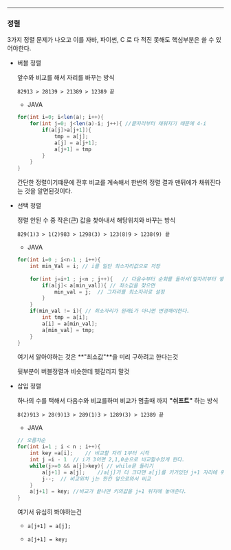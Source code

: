 -----------

### 정렬

3가지 정렬 문제가 나오고 이를 자바, 파이썬, C 로 다 적진 못해도 핵심부분은 쓸 수 있어야한다.

- 버블 정렬

  앞수와 비교를 해서 자리를 바꾸는 방식

  ```
  82913 > 28139 > 21389 > 12389 끝
  ```

  

  - JAVA

  ```java
  for(int i=0; i<len(a); i++){
      for(int j=0; j<len(a)-i; j++){ //끝자리부터 채워지기 때문에 4-i
          if(a[j]>a[j+1]){
              tmp = a[j];
              a[j] = a[j+1];
              a[j+1] = tmp
          }
      }
  }
  ```

  간단한 정렬이기떄문에 전후 비교를 계속해서 한번의 정렬 결과 맨뒤에가 채워진다는 것을 알면된것이다.



- 선택 정렬

  정렬 안된 수 중 작은(큰) 값을 찾아내서 해당위치와 바꾸는 방식 

  ```
  829(1)3 > 1(2)983 > 1298(3) > 123(8)9 > 1238(9) 끝
  ```

  

  - JAVA

  ```java
  for(int i=0 ; i<n-1 ; i++){
      int min_Val = i; // i를 일단 최소자리값으로 저장
      
      for(int j=i+1 ; j<n ; j++){	// 다음수부터 순회를 돌아서(앞자리부터 쌓이기때문) 
          if(a[j]< a[min_val]){ // 최소값을 찾으면 
              min_val = j;	// 그자리를 최소자리로 설정
          }
      }
      if(min_val != i){	// 최소자리가 원래i가 아니면 변경해야한다.
          int tmp = a[i];
          a[i] = a[min_val];
          a[min_val] = tmp;
      }
  }
  ```

  여기서 알아야하는 것은 **"최소값"**을 미리 구하려고 한다는것

  뒷부분이 버블정렬과 비슷한데 헷갈리지 말것

  

- 삽입 정렬

  하나의 수를 택해서 다음수와 비교를하며 비교가 멈출때 까지 **"쉬프트"** 하는 방식

  ```
  8(2)913 > 28(9)13 > 289(1)3 > 1289(3) > 12389 끝
  ```

  

  - JAVA

  ```java
  // 오름차순
  for(int i=1 ; i < n ; i++){
      int key =a[i];	// 비교할 자리 1부터 시작
      int j =i - 1	// i가 3이면 2,1,0순으로 비교할수있게 한다.
      while(j>=0 && a[j]>key){ // while문 돌리기
          a[j+1] = a[j];	//a[j]가 더 크다면 a[j]를 키가있던 j+1 자리에 위치시킨다.
          j--;	// 비교위치 j는 한칸 앞으로와서 비교
      }
      a[j+1] = key; //비교가 끝나면 키의값을 j+1 위치에 놓아준다.
  }
  ```

  여기서 유심히 봐야하는건 

  - `a[j+1] = a[j];`

  - `a[j+1] = key;` 


